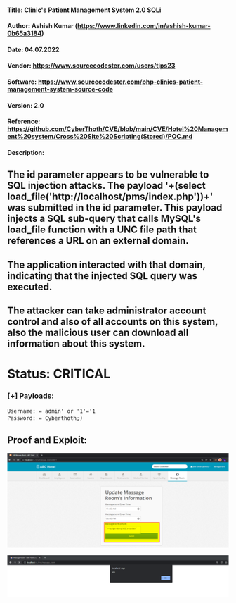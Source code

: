 #### Title: Clinic's Patient Management System 2.0 SQLi
#### Author: Ashish Kumar (https://www.linkedin.com/in/ashish-kumar-0b65a3184)
#### Date: 04.07.2022
#### Vendor: https://www.sourcecodester.com/users/tips23
#### Software: https://www.sourcecodester.com/php-clinics-patient-management-system-source-code
#### Version: 2.0
#### Reference: https://github.com/CyberThoth/CVE/blob/main/CVE/Hotel%20Management%20system/Cross%20Site%20Scripting(Stored)/POC.md

#### Description:
## The id parameter appears to be vulnerable to SQL injection attacks. The payload '+(select load_file('http://localhost/pms/index.php'))+' was submitted in the id parameter. This payload injects a SQL sub-query that calls MySQL's load_file function with a UNC file path that references a URL on an external domain. 
## The application interacted with that domain, indicating that the injected SQL query was executed.
## The attacker can take administrator account control and also of all accounts on this system, also the malicious user can download all information about this system.

# Status: CRITICAL

### [+] Payloads:

``` 
Username: = admin' or '1'='1
Password: = Cyberthoth;)

```


## Proof and Exploit:
![image](https://github.com/CyberThoth/CVE/blob/3071fcfdc929fce59f1f443928bfd0f6243d3c47/CVE/Hotel%20Management%20system/Cross%20Site%20Scripting(Stored)/1.png)

![image](https://github.com/CyberThoth/CVE/blob/3071fcfdc929fce59f1f443928bfd0f6243d3c47/CVE/Hotel%20Management%20system/Cross%20Site%20Scripting(Stored)/2.png)


